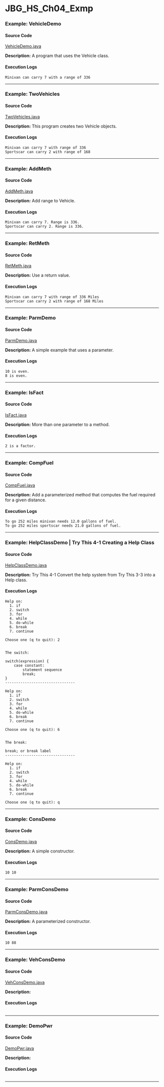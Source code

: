 # JBG_HS_Ch04_Exmp

### Example: VehicleDemo

#### Source Code
[VehicleDemo.java](./VehicleDemo.java)

**Description:** A program that uses the Vehicle class.

#### Execution Logs

```
Minivan can carry 7 with a range of 336
```

---

### Example: TwoVehicles

#### Source Code
[TwoVehicles.java](./TwoVehicles.java)

**Description:** This program creates two Vehicle objects.

#### Execution Logs

```
Minivan can carry 7 with range of 336
Sportscar can carry 2 with range of 168
```

---

### Example: AddMeth

#### Source Code
[AddMeth.java](./AddMeth.java)

**Description:** Add range to Vehicle.

#### Execution Logs

```
Minivan can carry 7. Range is 336.
Sportscar can carry 2. Range is 336.
```

---

### Example: RetMeth

#### Source Code
[RetMeth.java](./RetMeth.java)

**Description:** Use a return value.

#### Execution Logs

```
Minivan can carry 7 with range of 336 Miles
Sportscar can carry 2 with range of 168 Miles
```

---

### Example: ParmDemo

#### Source Code
[ParmDemo.java](./ParmDemo.java)

**Description:** A simple example that uses a parameter.

#### Execution Logs

```
10 is even.
8 is even.
```

---

### Example: IsFact

#### Source Code
[IsFact.java](./IsFact.java)

**Description:** More than one parameter to a method.

#### Execution Logs

```
2 is a factor.
```

---

### Example: CompFuel

#### Source Code
[CompFuel.java](./CompFuel.java)

**Description:** Add a parameterized method that computes the fuel required for a given distance.

#### Execution Logs

```
To go 252 miles minivan needs 12.0 gallons of fuel.
To go 252 miles sportscar needs 21.0 gallons of fuel.
```

---

### Example: HelpClassDemo | Try This 4­-1 Creating a Help Class

#### Source Code
[HelpClassDemo.java](./HelpClassDemo.java)

**Description:** Try This 4-1 Convert the help system from Try This 3-3 into a Help class.

#### Execution Logs

```
Help on: 
  1. if
  2. switch
  3. for
  4. while
  5. do-while
  6. break
  7. continue

Choose one (q to quit): 2


The switch:

switch(expression) {
    case constant:
        statement sequence
        break;
}
--------------------------------

Help on: 
  1. if
  2. switch
  3. for
  4. while
  5. do-while
  6. break
  7. continue

Choose one (q to quit): 6


The break:

break; or break label
--------------------------------

Help on: 
  1. if
  2. switch
  3. for
  4. while
  5. do-while
  6. break
  7. continue

Choose one (q to quit): q
```

---

### Example: ConsDemo

#### Source Code
[ConsDemo.java](./ConsDemo.java)

**Description:** A simple constructor.

#### Execution Logs

```
10 10
```

---

### Example: ParmConsDemo

#### Source Code
[ParmConsDemo.java](./ParmConsDemo.java)

**Description:** A parameterized constructor.

#### Execution Logs

```
10 88
```

---

### Example: VehConsDemo

#### Source Code
[VehConsDemo.java](./VehConsDemo.java)

**Description:** 

#### Execution Logs

```

```

---

### Example: DemoPwr

#### Source Code
[DemoPwr.java](./DemoPwr.java)

**Description:** 

#### Execution Logs

```

```

---

